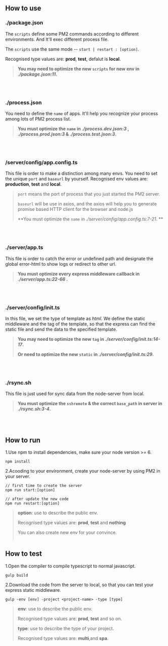 ## How to use
### ./package.json
The `scripts` define some PM2 commands according to different environments. And It'll exec different process file.

The `scripts` use the same mode -- `start | restart : [option]`.

Recognised type values are: **prod**, **test**, defalut is **local**.

> **You may need to optimize the new `scripts` for new env in *./package.json:11*.**


<br/><br/>
### ./process.json
You need to define the `name` of apps.
 It'll help you recognize your process among lots of PM2 process list.

> **You must optimize the `name` in *./process.dev.json:3* ,  *./process.prod.json:3*  & *./process.test.json:3*.**


<br/><br/>
### /server/config/app.config.ts
This file is order to make a distinction among many envs.
You need to set the unique `port` and `baseurl` by yourself.
Recognised env values are: **production**, **test** and **local**.



> `port` means the port of process that you just started the PM2 server.
> 
> `baseurl` will be use in axios, and the axios will help you to generate promise based HTTP client for the browser and node.js
>
> **You must optimize the `name` in *./server/config/app.config.ts:7-21*. **


<br/><br/>
### ./server/app.ts
This file is order to catch the error or undefined path and designate the global error-html to show logs or redirect to other url.

> **You must optimize every express middleware callback in *./server/app.ts:22-66* .**


<br/><br/>
### ./server/config/init.ts
In this file, we set the type of template as *html*.
We define the static middleware and the tag of the template, so that the express can find the static file and send the data to the specified template.

> **You may need to optimize the new `tag` in *./server/config/init.ts:14-17*.**
> 
> **Or need to optimize the new `static` in *./server/config/init.ts:29*.**


<br/><br/>
### ./rsync.sh
This file is just used for sync data from the node-server from local.

> **You must optimize the `sshremote` & the correct `base_path` in server in *./rsync.sh:3-4*.**


<br/><br/>
## How to run
1.Use npm to install dependencies, make sure your node version >= 6.
```
npm install
```



2.Acooding to your environment, create your node-server by using PM2 in your server.
```
// first time to create the server 
npm run start:[option]

// after update the new code
npm run restart:[option]
```

> **option**: use to describe the public env.
> 
> Recognised type values are: **prod**, **test** and **nothing**
>
> You can also create new env for your convince.
<br/><br/>
## How to test
1.Open the compiler to compile typescript to normal javascript.
```
gulp build
```



2.Download the code from the server to local, so that you can test your express static middleware.
```
gulp -env [env] -project <project-name> -type [type]
```
> **env**: use to describe the public env.
> 
> Recognised type values are: **prod**, **test** and so on.
>
> **type**: use to describe the type of your project.
> 
> Recognised type values are: **multi**,and **spa**.